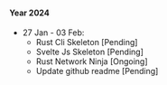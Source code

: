 #### Year 2024
* 27 Jan - 03 Feb:
  - Rust Cli Skeleton [Pending]
  - Svelte Js Skeleton [Pending]
  - Rust Network Ninja [Ongoing]
  - Update github readme [Pending]
